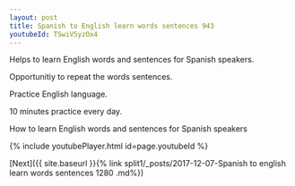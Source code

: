 ```yaml
---
layout: post
title: Spanish to English learn words sentences 943 
youtubeId: TSwiV5yzOx4
---
```

 
 
Helps to learn English words and sentences for Spanish speakers.

Opportunitiy to repeat the words sentences. 

Practice English language. 
 
10 minutes practice every day. 
 
How to learn English words and sentences for Spanish speakers 
 
{% include youtubePlayer.html id=page.youtubeId %}
 
 
[Next]({{ site.baseurl }}{% link  split1/_posts/2017-12-07-Spanish to english learn words sentences 1280 .md%})
 

